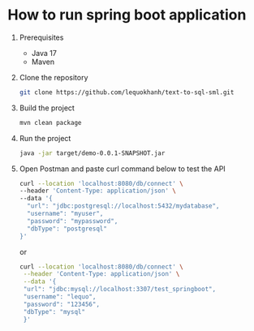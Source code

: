 # How to run spring boot application
1. Prerequisites
    - Java 17
    - Maven

2. Clone the repository
    ```bash
    git clone https://github.com/lequokhanh/text-to-sql-sml.git
   ```
3. Build the project
    ```bash
    mvn clean package
    ```
4. Run the project
    ```bash
    java -jar target/demo-0.0.1-SNAPSHOT.jar
    ```
   
5. Open Postman and paste curl command below to test the API
    ```bash
    curl --location 'localhost:8080/db/connect' \
    --header 'Content-Type: application/json' \
    --data '{
      "url": "jdbc:postgresql://localhost:5432/mydatabase",
      "username": "myuser",
      "password": "mypassword",
      "dbType": "postgresql"
    }'
    ```
   or
   ```bash
   curl --location 'localhost:8080/db/connect' \
    --header 'Content-Type: application/json' \
    --data '{
    "url": "jdbc:mysql://localhost:3307/test_springboot",
    "username": "lequo",
    "password": "123456",
    "dbType": "mysql"
    }'

